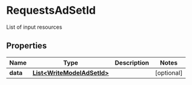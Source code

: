 

# RequestsAdSetId

List of input resources

## Properties

Name | Type | Description | Notes
------------ | ------------- | ------------- | -------------
**data** | [**List&lt;WriteModelAdSetId&gt;**](WriteModelAdSetId.md) |  |  [optional]



